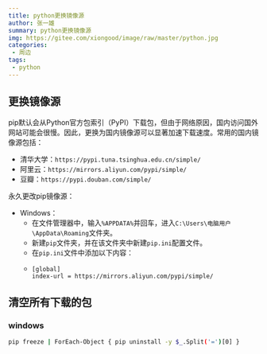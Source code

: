 ```yaml
---
title: python更换镜像源
author: 张一雄
summary: python更换镜像源
img: https://gitee.com/xiongood/image/raw/master/python.jpg
categories:
 - 周边
tags:
 - python
---
```


##  更换镜像源

pip默认会从Python官方包索引（PyPI）下载包，但由于网络原因，国内访问国外网站可能会很慢。因此，更换为国内镜像源可以显著加速下载速度。常用的国内镜像源包括：

- 清华大学：`https://pypi.tuna.tsinghua.edu.cn/simple/`
- 阿里云：`https://mirrors.aliyun.com/pypi/simple/`
- 豆瓣：`https://pypi.douban.com/simple/`

永久更改pip镜像源：

- Windows：
  - 在文件管理器中，输入`%APPDATA%`并回车，进入`C:\Users\电脑用户\AppData\Roaming`文件夹。
  - 新建`pip`文件夹，并在该文件夹中新建`pip.ini`配置文件。
  - 在`pip.ini`文件中添加以下内容：
  - ```Plaintext
    [global]  
    index-url = https://mirrors.aliyun.com/pypi/simple/
    ```

## 清空所有下载的包

### windows

```sh
pip freeze | ForEach-Object { pip uninstall -y $_.Split('=')[0] }
```



